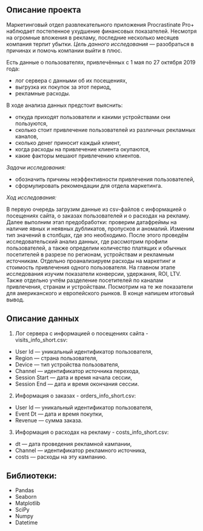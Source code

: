 ## Описание проекта

Маркетинговый отдел развлекательного приложения Procrastinate Pro+ наблюдает постепенное ухудшение финансовых показателей. Несмотря на огромные вложения в рекламу, последние несколько месяцев компания терпит убытки. *Цель данного исследования* — разобраться в причинах и помочь компании выйти в плюс.

Есть данные о пользователях, привлечённых с 1 мая по 27 октября 2019 года:
* лог сервера с данными об их посещениях,
* выгрузка их покупок за этот период,
* рекламные расходы.

В ходе анализа данных предстоит выяснить:
* откуда приходят пользователи и какими устройствами они пользуются,
* сколько стоит привлечение пользователей из различных рекламных каналов,
* сколько денег приносит каждый клиент,
* когда расходы на привлечение клиента окупаются,
* какие факторы мешают привлечению клиентов.

*Задачи исследования:*
* обозначить причины неэффективности привлечения пользователей,
* сформулировать рекомендации для отдела маркетинга.

*Ход исследования:*

В первую очередь загрузим данные из csv-файлов с информацией о посещениях сайта, о заказах пользователей и о расходах на рекламу. Далее выполним этап предобработки: проверим датафреймы на наличие явных и неявных дубликатов, пропусков и аномалий. Изменим тип значений в столбцах, где это необходимо. После этого проведём исследовательский анализ данных, где рассмотрим профили пользователей, а также определим количество платящих и обычных посетителей в разрезе по регионам, устройствам и рекламным источникам. Отдельно проанализируем расходы на маркетинг и стоимость привлечения одного пользователя. На главном этапе исследования изучим показатели конверсии, удержания, ROI, LTV. Также отдельно учтём разделение посетителей по каналам привлечения, странам и устройствам. Посмотрим на те же показатели для американского и европейского рынков. В конце напишем итоговый вывод.

## Описание данных

1. Лог сервера с информацией о посещениях сайта - visits_info_short.csv:
   
* User Id — уникальный идентификатор пользователя,
* Region — страна пользователя,
* Device — тип устройства пользователя,
* Channel — идентификатор источника перехода,
* Session Start — дата и время начала сессии,
* Session End — дата и время окончания сессии.

2. Информация о заказах - orders_info_short.csv:

* User Id — уникальный идентификатор пользователя,
* Event Dt — дата и время покупки,
* Revenue — сумма заказа.

3. Информация о расходах на рекламу - costs_info_short.csv:

* dt — дата проведения рекламной кампании,
* Channel — идентификатор рекламного источника,
* costs — расходы на эту кампанию.

## Библиотеки:

* Pandas
* Seaborn
* Matplotlib
* SciPy
* Numpy
* Datetime
